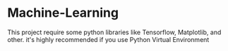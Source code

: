 # Machine-Learning

This project require some python libraries like Tensorflow, Matplotlib, and other.
it's highly recommended if you use Python Virtual Environment
